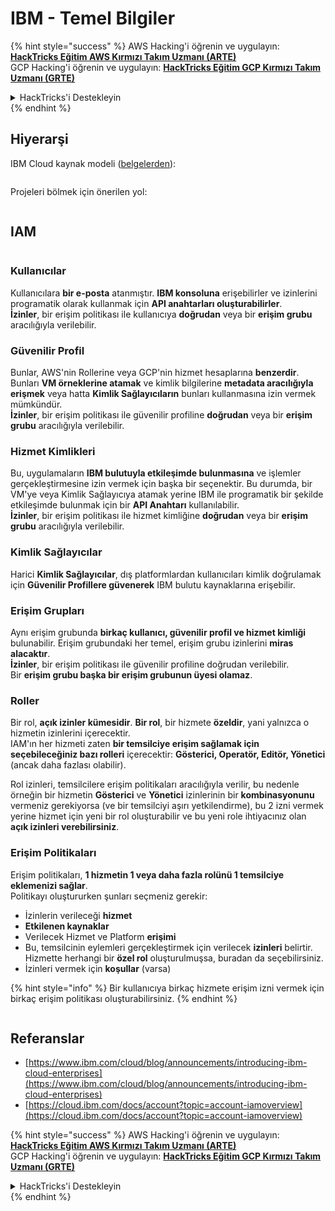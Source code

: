 # IBM - Temel Bilgiler

{% hint style="success" %}
AWS Hacking'i öğrenin ve uygulayın:<img src="/.gitbook/assets/image.png" alt="" data-size="line">[**HackTricks Eğitim AWS Kırmızı Takım Uzmanı (ARTE)**](https://training.hacktricks.xyz/courses/arte)<img src="/.gitbook/assets/image.png" alt="" data-size="line">\
GCP Hacking'i öğrenin ve uygulayın: <img src="/.gitbook/assets/image (2).png" alt="" data-size="line">[**HackTricks Eğitim GCP Kırmızı Takım Uzmanı (GRTE)**<img src="/.gitbook/assets/image (2).png" alt="" data-size="line">](https://training.hacktricks.xyz/courses/grte)

<details>

<summary>HackTricks'i Destekleyin</summary>

* [**Abonelik planlarını**](https://github.com/sponsors/carlospolop) kontrol edin!
* 💬 [**Discord grubuna**](https://discord.gg/hRep4RUj7f) katılın veya [**telegram grubuna**](https://t.me/peass) katılın veya **Twitter** 🐦 [**@hacktricks\_live**](https://twitter.com/hacktricks\_live)**'ı takip edin.**
* **Hacking püf noktalarını paylaşarak** [**HackTricks**](https://github.com/carlospolop/hacktricks) ve [**HackTricks Cloud**](https://github.com/carlospolop/hacktricks-cloud) github depolarına PR gönderin.

</details>
{% endhint %}

## Hiyerarşi

IBM Cloud kaynak modeli ([belgelerden](https://www.ibm.com/blog/announcement/introducing-ibm-cloud-enterprises/)):

<figure><img src="../../.gitbook/assets/image (225).png" alt=""><figcaption></figcaption></figure>

Projeleri bölmek için önerilen yol:

<figure><img src="../../.gitbook/assets/image (239).png" alt=""><figcaption></figcaption></figure>

## IAM

<figure><img src="../../.gitbook/assets/image (266).png" alt=""><figcaption></figcaption></figure>

### Kullanıcılar

Kullanıcılara **bir e-posta** atanmıştır. **IBM konsoluna** erişebilirler ve izinlerini programatik olarak kullanmak için **API anahtarları oluşturabilirler**.\
**İzinler**, bir erişim politikası ile kullanıcıya **doğrudan** veya bir **erişim grubu** aracılığıyla verilebilir.

### Güvenilir Profil

Bunlar, AWS'nin Rollerine veya GCP'nin hizmet hesaplarına **benzerdir**. Bunları **VM örneklerine atamak** ve kimlik bilgilerine **metadata aracılığıyla erişmek** veya hatta **Kimlik Sağlayıcıların** bunları kullanmasına izin vermek mümkündür.\
**İzinler**, bir erişim politikası ile güvenilir profiline **doğrudan** veya bir **erişim grubu** aracılığıyla verilebilir.

### Hizmet Kimlikleri

Bu, uygulamaların **IBM bulutuyla etkileşimde bulunmasına** ve işlemler gerçekleştirmesine izin vermek için başka bir seçenektir. Bu durumda, bir VM'ye veya Kimlik Sağlayıcıya atamak yerine IBM ile programatik bir şekilde etkileşimde bulunmak için bir **API Anahtarı** kullanılabilir.\
**İzinler**, bir erişim politikası ile hizmet kimliğine **doğrudan** veya bir **erişim grubu** aracılığıyla verilebilir.

### Kimlik Sağlayıcılar

Harici **Kimlik Sağlayıcılar**, dış platformlardan kullanıcıları kimlik doğrulamak için **Güvenilir Profillere güvenerek** IBM bulutu kaynaklarına erişebilir.

### Erişim Grupları

Aynı erişim grubunda **birkaç kullanıcı, güvenilir profil ve hizmet kimliği** bulunabilir. Erişim grubundaki her temel, erişim grubu izinlerini **miras alacaktır**.\
**İzinler**, bir erişim politikası ile güvenilir profiline doğrudan verilebilir.\
Bir **erişim grubu başka bir erişim grubunun üyesi olamaz**.

### Roller

Bir rol, **açık izinler kümesidir**. **Bir rol**, bir hizmete **özeldir**, yani yalnızca o hizmetin izinlerini içerecektir.\
IAM'ın her hizmeti zaten **bir temsilciye erişim sağlamak için seçebileceğiniz bazı rolleri** içerecektir: **Gösterici, Operatör, Editör, Yönetici** (ancak daha fazlası olabilir).

Rol izinleri, temsilcilere erişim politikaları aracılığıyla verilir, bu nedenle örneğin bir hizmetin **Gösterici** ve **Yönetici** izinlerinin bir **kombinasyonunu** vermeniz gerekiyorsa (ve bir temsilciyi aşırı yetkilendirme), bu 2 izni vermek yerine hizmet için yeni bir rol oluşturabilir ve bu yeni role ihtiyacınız olan **açık izinleri verebilirsiniz**.

### Erişim Politikaları

Erişim politikaları, **1 hizmetin 1 veya daha fazla rolünü 1 temsilciye eklemenizi sağlar**.\
Politikayı oluştururken şunları seçmeniz gerekir:

* İzinlerin verileceği **hizmet**
* **Etkilenen kaynaklar**
* Verilecek Hizmet ve Platform **erişimi**
* Bu, temsilcinin eylemleri gerçekleştirmek için verilecek **izinleri** belirtir. Hizmette herhangi bir **özel rol** oluşturulmuşsa, buradan da seçebilirsiniz.
* İzinleri vermek için **koşullar** (varsa)

{% hint style="info" %}
Bir kullanıcıya birkaç hizmete erişim izni vermek için birkaç erişim politikası oluşturabilirsiniz.
{% endhint %}

<figure><img src="../../.gitbook/assets/image (248).png" alt=""><figcaption></figcaption></figure>

## Referanslar

* [https://www.ibm.com/cloud/blog/announcements/introducing-ibm-cloud-enterprises](https://www.ibm.com/cloud/blog/announcements/introducing-ibm-cloud-enterprises)
* [https://cloud.ibm.com/docs/account?topic=account-iamoverview](https://cloud.ibm.com/docs/account?topic=account-iamoverview)

{% hint style="success" %}
AWS Hacking'i öğrenin ve uygulayın:<img src="/.gitbook/assets/image.png" alt="" data-size="line">[**HackTricks Eğitim AWS Kırmızı Takım Uzmanı (ARTE)**](https://training.hacktricks.xyz/courses/arte)<img src="/.gitbook/assets/image.png" alt="" data-size="line">\
GCP Hacking'i öğrenin ve uygulayın: <img src="/.gitbook/assets/image (2).png" alt="" data-size="line">[**HackTricks Eğitim GCP Kırmızı Takım Uzmanı (GRTE)**<img src="/.gitbook/assets/image (2).png" alt="" data-size="line">](https://training.hacktricks.xyz/courses/grte)

<details>

<summary>HackTricks'i Destekleyin</summary>

* [**Abonelik planlarını**](https://github.com/sponsors/carlospolop) kontrol edin!
* 💬 [**Discord grubuna**](https://discord.gg/hRep4RUj7f) katılın veya [**telegram grubuna**](https://t.me/peass) katılın veya **Twitter** 🐦 [**@hacktricks\_live**](https://twitter.com/hacktricks\_live)**'ı takip edin.**
* **Hacking püf noktalarını paylaşarak** [**HackTricks**](https://github.com/carlospolop/hacktricks) ve [**HackTricks Cloud**](https://github.com/carlospolop/hacktricks-cloud) github depolarına PR gönderin.

</details>
{% endhint %}
